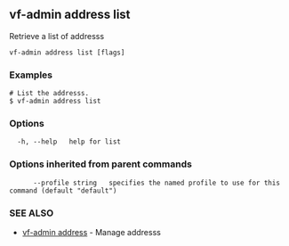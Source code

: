 ## vf-admin address list

Retrieve a list of addresss

```
vf-admin address list [flags]
```

### Examples

```
# List the addresss.
$ vf-admin address list

```

### Options

```
  -h, --help   help for list
```

### Options inherited from parent commands

```
      --profile string   specifies the named profile to use for this command (default "default")
```

### SEE ALSO

* [vf-admin address](vf-admin_address.md)	 - Manage addresss

